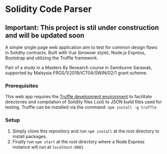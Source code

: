 # Solidity Code Parser

## Important: This project is stil under construction and will be updated soon 

A simple single page web application aim to test for common design flaws in Solidity contracts. Built with Vue (browser style), Node.js Express, Bootstrap and utilizing the Truffle framework. 

Part of a study in a Masters By Research course in Swinburne Sarawak, supported by Malsysia FRGS/1/2018/ICT04/SWIN/02/1 grant scheme.

### Prerequisites

This web app requires the [Truffle development environment](https://www.trufflesuite.com/docs/truffle/overview) to facilitate directories and compilation of Solidity files (.sol) to JSON build files used for testing. Truffle can be installed via the command: `npm install -g truffle`

### Setup

1. Simply clone this repository and run `npm install` at the root directory to install packages. 
2. Finally run `npm start` at the root directory where a Node Express instance will run at `localhost:8081`
